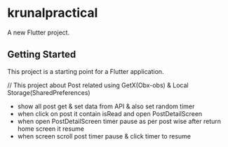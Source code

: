 # krunalpractical

A new Flutter project.

## Getting Started

This project is a starting point for a Flutter application.

// This project about Post related using GetX(Obx-obs) & Local Storage(SharedPreferences)
- show all post get & set data from API  & also set random timer 
- when click on post it contain isRead and open PostDetailScreen 
- when open PostDetailScreen timer pause as per post wise after return home screen it resume
- when screen scroll post timer pause & click timer to resume
